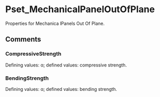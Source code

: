 # Pset_MechanicalPanelOutOfPlane

Properties for Mechanica lPanels Out Of Plane.

## Comments

### CompressiveStrength

Defining values: α; defined values: compressive strength.

### BendingStrength

Defining values: α; defined values: bending strength.
